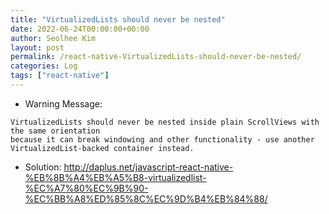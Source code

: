 ```yaml
---
title: "VirtualizedLists should never be nested"
date: 2022-06-24T00:00:00+00:00
author: Seolhee Kim
layout: post
permalink: /react-native-VirtualizedLists-should-never-be-nested/
categories: Log
tags: ["react-native"]
---
```

- Warning Message:
```
VirtualizedLists should never be nested inside plain ScrollViews with the same orientation
because it can break windowing and other functionality - use another VirtualizedList-backed container instead.
```

- Solution:
http://daplus.net/javascript-react-native-%EB%8B%A4%EB%A5%B8-virtualizedlist-%EC%A7%80%EC%9B%90-%EC%BB%A8%ED%85%8C%EC%9D%B4%EB%84%88/
